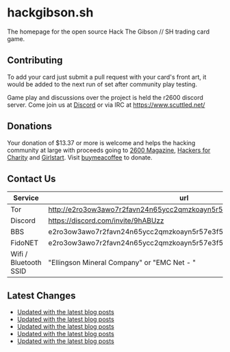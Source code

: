 # hackgibson.sh
The homepage for the open source Hack The Gibson // SH trading card game.


## Contributing

To add your card just submit a pull request with your card's front art, it would be added to the next run of set after community play testing.

Game play and discussions over the project is held the r2600 discord server. Come join us at [Discord](https://discord.com/invite/9hABUzz) or via IRC at https://www.scuttled.net/


## Donations

Your donation of $13.37 or more is welcome and helps the hacking community at large with proceeds going to [2600 Magazine](https://2600.com/), [Hackers for Charity](https://hackersforcharity.org) and [Girlstart](https://girlstart.org).  Visit [buymeacoffee](https://www.buymeacoffee.com/hackgibson.sh) to donate.


## Contact Us

Service | url
-|-
Tor | http://e2ro3ow3awo7r2favn24n65ycc2qmzkoayn5r57e3f56nvjwdcgg32ad.onion
Discord | https://discord.com/invite/9hABUzz
BBS | e2ro3ow3awo7r2favn24n65ycc2qmzkoayn5r57e3f56nvjwdcgg32ad.onion:23
FidoNET | e2ro3ow3awo7r2favn24n65ycc2qmzkoayn5r57e3f56nvjwdcgg32ad.onion:24554
Wifi / Bluetooth SSID | "Ellingson Mineral Company" or "EMC Net - <fidonet address>"

## Latest Changes
<!-- BLOG-POST-LIST:START -->
- [Updated with the latest blog posts](https://github.com/DFW2600/hackgibson.sh/commit/8d21fabba60914321a4d3c2c679fccfda331c369)
- [Updated with the latest blog posts](https://github.com/DFW2600/hackgibson.sh/commit/ba217866e92b064b781f4e596128569c9ab8138d)
- [Updated with the latest blog posts](https://github.com/DFW2600/hackgibson.sh/commit/07234629d83e5411455ffb557c3b8a1888d582e8)
- [Updated with the latest blog posts](https://github.com/DFW2600/hackgibson.sh/commit/f90bc2f249f7b76b2819a0473ba7ad05f5b3da9f)
- [Updated with the latest blog posts](https://github.com/DFW2600/hackgibson.sh/commit/b7d2329362f8774278d0d44dda5998fe2f563425)
<!-- BLOG-POST-LIST:END -->
